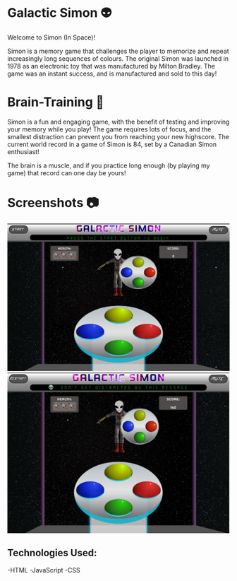 

# Galactic Simon :alien:

Welcome to Simon (In Space)!

Simon is a memory game that challenges the player to memorize and repeat increasingly long sequences of colours. The original Simon was launched in 1978 as an electronic toy that was manufactured by Milton Bradley. The game was an instant success, and is manufactured and sold to this day!

# Brain-Training :muscle:
Simon is a fun and engaging game, with the benefit of testing and improving your memory while you play! The game requires lots of focus, and the smallest distraction can prevent you from reaching your new highscore. The current world record in a game of Simon is 84, set by a Canadian Simon enthusiast! 

The brain is a muscle, and if you practice long enough (by playing my game) that record can one day be yours!

# Screenshots :camera:
![Alt text](https://github.com/mattl999/Simon/blob/main/Photos/Simon1.png?raw=true)
![Alt text](https://github.com/mattl999/Simon/blob/main/Photos/Simon2.png?raw=true)

## Technologies Used:
-HTML
-JavaScript
-CSS

